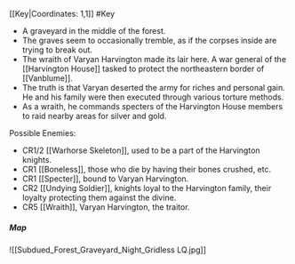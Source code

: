 [[Key|Coordinates: 1,1]]
#Key

- A graveyard in the middle of the forest.
- The graves seem to occasionally tremble, as if the corpses inside are trying to break out.
- The wraith of Varyan Harvington made its lair here. A war general of the [[Harvington House]] tasked to protect the northeastern border of [[Vanblume]].
- The truth is that Varyan deserted the army for riches and personal gain. He and his family were then executed through various torture methods.
- As a wraith, he commands specters of the Harvington House members to raid nearby areas for silver and gold.

Possible Enemies:
- CR1/2 [[Warhorse Skeleton]], used to be a part of the Harvington knights.
- CR1 [[Boneless]], those who die by having their bones crushed, etc.
- CR1 [[Specter]], bound to Varyan Harvington.
- CR2 [[Undying Soldier]], knights loyal to the Harvington family, their loyalty protecting them against the divine.
- CR5 [[Wraith]], Varyan Harvington, the traitor.
##### Map
![[Subdued_Forest_Graveyard_Night_Gridless LQ.jpg]]